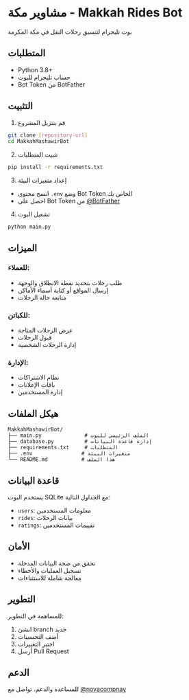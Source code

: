 # مشاوير مكة - Makkah Rides Bot

بوت تليجرام لتنسيق رحلات النقل في مكة المكرمة

## المتطلبات

- Python 3.8+
- حساب تليجرام للبوت
- Bot Token من BotFather

## التثبيت

1. قم بتنزيل المشروع
```bash
git clone [repository-url]
cd MakkahMashawirBot
```

2. تثبيت المتطلبات
```bash
pip install -r requirements.txt
```

3. إعداد متغيرات البيئة
- انسخ محتوى `.env` وضع Bot Token الخاص بك
- احصل على Bot Token من [@BotFather](https://t.me/BotFather)

4. تشغيل البوت
```bash
python main.py
```

## الميزات

### للعملاء:
- طلب رحلات بتحديد نقطة الانطلاق والوجهة
- إرسال المواقع أو كتابة أسماء الأماكن
- متابعة حالة الرحلات

### للكباتن:
- عرض الرحلات المتاحة
- قبول الرحلات
- إدارة الرحلات الشخصية

### الإدارة:
- نظام الاشتراكات
- باقات الإعلانات
- إدارة المستخدمين

## هيكل الملفات

```
MakkahMashawirBot/
├── main.py              # الملف الرئيسي للبوت
├── database.py          # إدارة قاعدة البيانات
├── requirements.txt     # المتطلبات
├── .env                # متغيرات البيئة
└── README.md           # هذا الملف
```

## قاعدة البيانات

يستخدم البوت SQLite مع الجداول التالية:
- `users`: معلومات المستخدمين
- `rides`: بيانات الرحلات
- `ratings`: تقييمات المستخدمين

## الأمان

- تحقق من صحة البيانات المدخلة
- تسجيل العمليات والأخطاء
- معالجة شاملة للاستثناءات

## التطوير

للمساهمة في التطوير:
1. انشئ branch جديد
2. أضف التحسينات
3. اختبر التغييرات
4. أرسل Pull Request

## الدعم

للمساعدة والدعم، تواصل مع [@novacompnay](https://t.me/novacompnay)